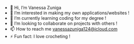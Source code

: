 - 👋 Hi, I’m Vanessa Zuniga
- 👀 I’m interested in making my own applications/websites !
- 🌱 I’m currently learning coding for my degree !
- 💞️ I’m looking to collaborate on projects with others !
- 📫 How to reach me vanessazuniga124@icloud.com
- ⚡ Fun fact: I love crocheting !
